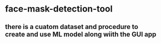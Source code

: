 # face-mask-detection-tool
## there is a cuatom dataset and procedure to create and use ML model along wiith the GUI app 
